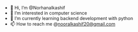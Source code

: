 - 👋 Hi, I’m @Norhanalkashif
- 👀 I’m interested in computer science
- 🌱 I’m currently learning backend development with python
- 📫 How to reach me @nooralkashif20@gmail.com

<!---
Norhanalkashif/Norhanalkashif is a ✨ special ✨ repository because its `README.md` (this file) appears on your GitHub profile.
You can click the Preview link to take a look at your changes.
--->
